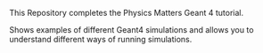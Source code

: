 This Repository completes the Physics Matters Geant 4 tutorial.

Shows examples of different Geant4 simulations and allows you to understand different ways of running simulations. 
